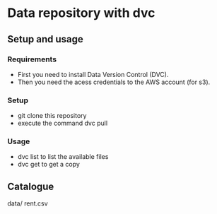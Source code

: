 # Data repository with dvc
## Setup and usage
### Requirements
* First you need to install Data Version Control (DVC).
* Then you need the acess credentials to the AWS account (for s3).
### Setup
* git clone this repository
* execute the command dvc pull
### Usage
* dvc list <GitHub URL> to list the available files
* dvc get <GitHub URL> <FILE> to get a copy
## Catalogue
data/
rent.csv
